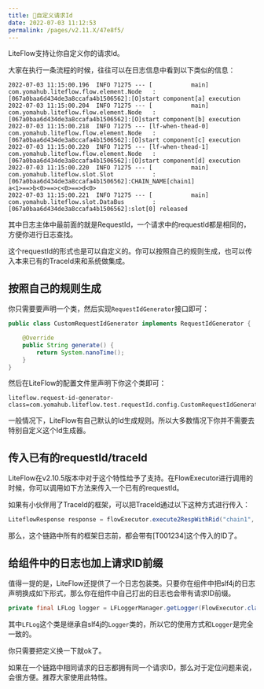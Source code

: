 ```yaml
---
title: 🧁自定义请求Id
date: 2022-07-03 11:12:53
permalink: /pages/v2.11.X/47e8f5/
---
```


LiteFlow支持让你自定义你的请求Id。

大家在执行一条流程的时候，往往可以在日志信息中看到以下类似的信息：

```
2022-07-03 11:15:00.196  INFO 71275 --- [           main] com.yomahub.liteflow.flow.element.Node   : [067a0baa6d434de3a8ccafa4b1506562]:[O]start component[a] execution
2022-07-03 11:15:00.204  INFO 71275 --- [           main] com.yomahub.liteflow.flow.element.Node   : [067a0baa6d434de3a8ccafa4b1506562]:[O]start component[b] execution
2022-07-03 11:15:00.218  INFO 71275 --- [lf-when-thead-0] com.yomahub.liteflow.flow.element.Node   : [067a0baa6d434de3a8ccafa4b1506562]:[O]start component[c] execution
2022-07-03 11:15:00.220  INFO 71275 --- [lf-when-thead-1] com.yomahub.liteflow.flow.element.Node   : [067a0baa6d434de3a8ccafa4b1506562]:[O]start component[d] execution
2022-07-03 11:15:00.220  INFO 71275 --- [           main] com.yomahub.liteflow.slot.Slot           : [067a0baa6d434de3a8ccafa4b1506562]:CHAIN_NAME[chain1]
a<1>==>b<0>==>c<0>==>d<0>
2022-07-03 11:15:00.221  INFO 71275 --- [           main] com.yomahub.liteflow.slot.DataBus        : [067a0baa6d434de3a8ccafa4b1506562]:slot[0] released
```

其中日志主体中最前面的就是RequestId，一个请求中的requestId都是相同的，方便你进行日志查找。

这个requestId的形式也是可以自定义的。你可以按照自己的规则生成，也可以传入本来已有的TraceId来和系统做集成。

## 按照自己的规则生成

你只需要要声明一个类，然后实现`RequestIdGenerator`接口即可：

```java
public class CustomRequestIdGenerator implements RequestIdGenerator {

    @Override
    public String generate() {
        return System.nanoTime();
    }
}
```

然后在LiteFlow的配置文件里声明下你这个类即可：

```properties
liteflow.request-id-generator-class=com.yomahub.liteflow.test.requestId.config.CustomRequestIdGenerator
```

一般情况下，LiteFlow有自己默认的Id生成规则。所以大多数情况下你并不需要去特别自定义这个Id生成器。

## 传入已有的requestId/traceId

LiteFlow在v2.10.5版本中对于这个特性给予了支持。在FlowExecutor进行调用的时候，你可以调用如下方法来传入一个已有的requestId。

如果有小伙伴用了TraceId的框架，可以把TraceId通过以下这种方式进行传入：

```java
LiteflowResponse response = flowExecutor.execute2RespWithRid("chain1", arg, "T001234", YourContext.class);
```

那么，这个链路中所有的框架日志前，都会带有[T001234]这个传入的ID了。

## 给组件中的日志也加上请求ID前缀

值得一提的是，LiteFlow还提供了一个日志包装类。只要你在组件中把slf4j的日志声明换成如下形式，那么你在组件中自己打出的日志也会带有请求ID前缀。

```java
private final LFLog logger = LFLoggerManager.getLogger(FlowExecutor.class);
```

其中`LFLog`这个类是继承自slf4j的`Logger`类的，所以它的使用方式和`Logger`是完全一致的。

你只需要把定义换一下就ok了。

如果在一个链路中相同请求的日志都拥有同一个请求ID，那么对于定位问题来说，会很方便。推荐大家使用此特性。

